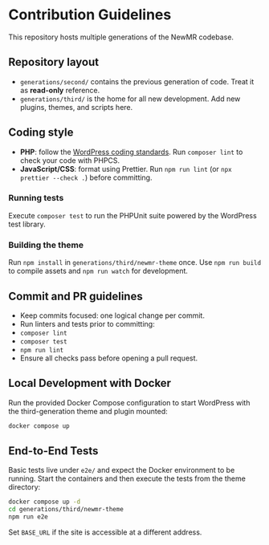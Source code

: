 # Contribution Guidelines

This repository hosts multiple generations of the NewMR codebase.

## Repository layout
- `generations/second/` contains the previous generation of code. Treat it as **read-only** reference.
- `generations/third/` is the home for all new development. Add new plugins, themes, and scripts here.

## Coding style
 - **PHP**: follow the [WordPress coding standards](https://developer.wordpress.org/coding-standards/wordpress-coding-standards/php/). Run `composer lint` to check your code with PHPCS.
- **JavaScript/CSS**: format using Prettier. Run `npm run lint` (or `npx prettier --check .`) before committing.

### Running tests
Execute `composer test` to run the PHPUnit suite powered by the WordPress test library.

### Building the theme
Run `npm install` in `generations/third/newmr-theme` once. Use `npm run build` to compile assets and `npm run watch` for development.


## Commit and PR guidelines
- Keep commits focused: one logical change per commit.
 - Run linters and tests prior to committing:
  - `composer lint`
  - `composer test`
  - `npm run lint`
- Ensure all checks pass before opening a pull request.

## Local Development with Docker

Run the provided Docker Compose configuration to start WordPress with the third-generation theme and plugin mounted:

```bash
docker compose up
```

## End-to-End Tests

Basic tests live under `e2e/` and expect the Docker environment to be running.
Start the containers and then execute the tests from the theme directory:

```bash
docker compose up -d
cd generations/third/newmr-theme
npm run e2e
```

Set `BASE_URL` if the site is accessible at a different address.

